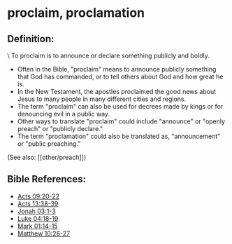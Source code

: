 # proclaim, proclamation #

## Definition: ##

\\
To proclaim is to announce or declare something publicly and boldly.

* Often in the Bible, "proclaim" means to announce publicly something that God has commanded, or to tell others about God and how great he is.
* In the New Testament, the apostles proclaimed the good news about Jesus to many people in many different cities and regions.
* The term "proclaim" can also be used for decrees made by kings or for denouncing evil in a public way.
* Other ways to translate "proclaim" could include "announce" or "openly preach" or "publicly declare."
* The term "proclamation" could also be translated as, "announcement" or "public preaching."

(See also: [[other/preach]])

## Bible References: ##

* [Acts 09:20-22](en/tn/act/help/09/20)
* [Acts 13:38-39](en/tn/act/help/13/38)
* [Jonah 03:1-3](en/tn/jon/help/03/01)
* [Luke 04:18-19](en/tn/luk/help/04/18)
* [Mark 01:14-15](en/tn/mrk/help/01/14)
* [Matthew 10:26-27](en/tn/mat/help/10/26)